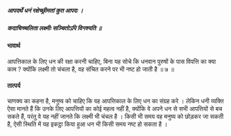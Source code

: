 ##### आपदर्थे धनं रक्षेच्छ्रीमतां कुत आपदः ।
##### कदाचिच्चलिता लक्ष्मीः सञ्चितोऽपि विनश्यति ॥

#### भावार्थ

आपत्तिकाल के लिए धन की रक्षा करनी चाहिए, बिना यह सोचे कि धनवान पुरुषों के पास विपत्ति का क्या काम ? क्योंकि लक्ष्मी तो चंचला है, वह संचित करने पर भी नष्ट हो जाती है ॥ ७ ॥

#### तात्पर्य

चाणक्य का कहना है, मनुष्य को चाहिए कि वह आपत्तिकाल के लिए धन का संग्रह करे । लेकिन धनी व्यक्ति ऐसा मानते हैं कि उनके लिए आपत्तियों का कोई महत्व नहीं है, क्योंकि वे अपने धन से सभी आपत्तियों से बच सकते हैं, परंतु वे यह नहीं जानते कि लक्ष्मी भी चंचल है । किसी भी समय वह मनुष्य को छोड़कर जा सकती है, ऐसी स्थिति में यह इकट्ठा किया हुआ धन भी किसी समय नष्ट हो सकता है ।